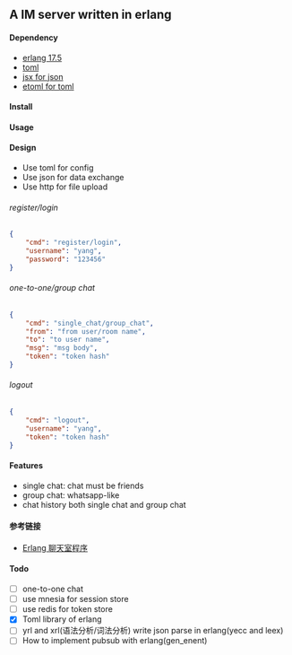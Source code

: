 ## A IM server written in erlang

#### Dependency

* [erlang 17.5](http://www.erlang.org/)
* [toml](https://github.com/toml-lang/toml)
* [jsx for json](https://github.com/talentdeficit/jsx)
* [etoml for toml](https://github.com/kalta/etoml)

#### Install

#### Usage

#### Design

* Use toml for config
* Use json for data exchange
* Use http for file upload

###### register/login

```json
{
    "cmd": "register/login",
    "username": "yang",
    "password": "123456"
}
```

###### one-to-one/group chat

```json
{
    "cmd": "single_chat/group_chat",
    "from": "from user/room name",
    "to": "to user name",
    "msg": "msg body",
    "token": "token hash"
}
```

###### logout

```json
{
    "cmd": "logout",
    "username": "yang",
    "token": "token hash"
}
```

#### Features

* single chat: chat must be friends
* group chat: whatsapp-like
* chat history both single chat and group chat

#### 参考链接

* [Erlang 聊天室程序](http://www.cnblogs.com/yjl49/archive/2012/02/24/2371920.html)

#### Todo

- [ ] one-to-one chat
- [ ] use mnesia for session store
- [ ] use redis for token store
- [x] Toml library of erlang
- [ ] yrl and xrl(语法分析/词法分析) write json parse in erlang(yecc and leex)
- [ ] How to implement pubsub with erlang(gen_enent)
